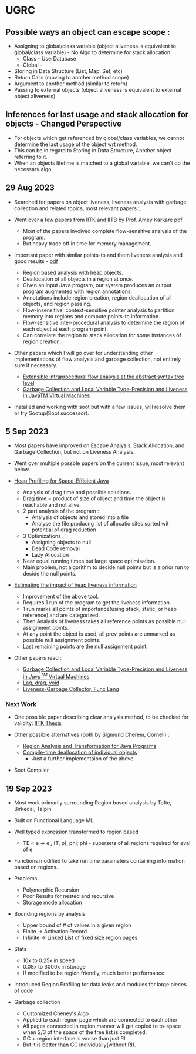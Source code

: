 # UGRC

## Possible ways an object can escape scope : 
* Assigning to global/class variable (object aliveness is equivalent to global/class variable) - No Algo to determine for stack allocation
    * Class - UserDatabase
    * Global - 
* Storing in Data Structure (List, Map, Set, etc)
* Return Calls (moving to another method scope)
* Argument to another method (similar to return) 
* Passing to external objects (object aliveness is equivalent to external object aliveness)

## Inferences for last usage and stack allocation for objects - Changed Perspective

* For objects which get referenced by global/class variables, we cannot determine the last usage of the object wrt method.
* This can be in regard to Storing in Data Structure, Another object referring to it.
* When an objects lifetime is matched to a global variable, we can't do the necessary algo.

## 29 Aug 2023

* Searched for papers on object liveness, liveness analysis with garbage collection and related topics, most relevant papers :. 
* Went over a few papers from IITK and IITB by Prof. Amey Karkare [pdf](https://www.cl.cam.ac.uk/~am21/papers/cc14.pdf) 
    * Most of the papers involved complete flow-sensitive analysis of the program.
    * But heavy trade off in time for memory management.

* Important paper with similar points-to and them liveness analysis and good results - [pdf](https://dl.acm.org/doi/pdf/10.1145/1029873.1029884) 
    * Region based analysis with heap objects.
    * Deallocation of all objects in a region at once.
    * Given an input Java program, our system produces an output program augmented with region annotations.
    * Annotations include region creation, region deallocation of all objects, and region passing.
    * Flow-insensitive, context-sensitive pointer analysis to partition memory into regions and compute points-to information.
    * Flow-sensitive inter-procedural analysis to determine the region of each object at each program point.
    * Can correlate the region to stack allocation for some instances of region creation.

* Other papers which I will go over for understanding other implementations of flow analysis and garbage collection, not entirely sure if necessary. 
    * [Extensible intraprocedural flow analysis at the abstract syntax tree level](https://pdf.sciencedirectassets.com/271600/1-s2.0-S0167642313X00085/1-s2.0-S0167642312000172/main.pdf?X-Amz-Security-Token=IQoJb3JpZ2luX2VjEOn%2F%2F%2F%2F%2F%2F%2F%2F%2F%2FwEaCXVzLWVhc3QtMSJIMEYCIQD1589VxK0HfYZfbV2F7s3zxvOt2ZC%2B%2F48fXFZcygFulQIhAJ24NNPlf6oOmyekSB91NkD14TSEasVTxretSaeDRVjOKrsFCLH%2F%2F%2F%2F%2F%2F%2F%2F%2F%2FwEQBRoMMDU5MDAzNTQ2ODY1Igwr0fUjcVcw2mzJd7gqjwWGhXZp6fdtVlwprBG5VBOd%2BysLQp%2B0CMyNoF7vBtidV1z6%2FaIeHSTK7hbNb6Av8mEzLFHrGVYQ8E9lLMsm68JVhS%2Bu98fl1BtRRiM%2FwlA11WPK78nXBV8rbth255wfWCzaUxrE0SuLqg06lNdTm7oRzgiVAeKBLmXf1DyYinBDyBJDad0xXAxBN1PoFsVQjKJN9o7oBbxFVU2VdDjomtj%2F7aoz0hkoSatP%2Bd8XNjG1pGwcB3RqO79aNIY3jm4lcgYn7Hm2X6ky6oAU512JU3xuGlKlbs2BruEz1lMp2ruOc3k3Ty%2B3xlY%2FUYOdcZ9wVLwaj3NkRbnwXQguWvn6kstvJzuF7KWyXBtpInfW5nYj4TVWqx1MnOyh%2B9X7ZN1QDRCc4xSXv8sggq4e0JlrrZBhdNiwBjMXsWxSP3I846vKIbSPUDIcEappv3ig%2BBKoIdOwSNpzrN0BneN1VbgG9SurTtDXSinY0nAdL6KeX3KejqyVfgVeKw%2FPpc9UiN%2FjKnOgndmmLjNjTXDsd2FuGQ29FJkdFnJouY59vGbZMtYMWXS4m7cU6c1r3x71MaLyP8Txv5n%2BtOArf%2FL9F3moUqrIOgKl%2Bj5NbYXCrPV3TxSeAJwFDQv1TLtxAwH3NCClGqgZUmroq3dCZTiJFf73v7R7VaUGSgKlvhUXKwpEBQpwmRrZOnu9USQ%2F0V68d5wCBuxUUsChYYAUvOjODMMyZ7E5nkcvHcRGCjonlvmTV%2Bh7PPqVTh4z1z9QgyhrYsypjf9mSnxf3AWc240npEU37yVuWKn%2FWjuqZ9uXazsKEXlZj3qjSsuX79xpmvq1IALg%2BuMJ7ifXGlQLas9JfCbTQzoQIhHqhNJWsylxTvjfyoRmMOiPuqcGOrABlumpqYNYt%2BZZKQGRUf4I9Qi4OXSfy8wmqD6rGlB%2F06OM5k%2FBpQIc5UIhkz4XeDMotploWKjyAsQ5Sr%2Fbx9p6GQ%2B5Y3A%2FmCloifaXpRQnm71OCghYmWue2QuypkitI4aVgWm8F6cEGqI8N6cARq0D3uqDbIcE2%2BtXf3KSbijZ%2BJ3JIPkon7RSGO3PBkEyQ%2FYoLjgzRSxnWo77ZAb1xU29xPVURUwfJwWMio5L2DvZErs%3D&X-Amz-Algorithm=AWS4-HMAC-SHA256&X-Amz-Date=20230830T003733Z&X-Amz-SignedHeaders=host&X-Amz-Expires=300&X-Amz-Credential=ASIAQ3PHCVTYXKCT224P%2F20230830%2Fus-east-1%2Fs3%2Faws4_request&X-Amz-Signature=b6314d45a1118266a241078389697785de7635bdce51c2680315719220664879&hash=1dde83a11067ce1e2146ca8655fb89eb6a0f6d572fd3bf5abd3e66dd5fb3b062&host=68042c943591013ac2b2430a89b270f6af2c76d8dfd086a07176afe7c76c2c61&pii=S0167642312000172&tid=spdf-db5d6b0e-d2e7-41eb-a4f6-4e27bfe5ea91&sid=2de72d1a8db9c94db27b2d177bf102e075c4gxrqb&type=client&tsoh=d3d3LnNjaWVuY2VkaXJlY3QuY29t&ua=0f005704025f00585b52&rr=7fe8f7444aaea90d&cc=in) 
    * [Garbage Collection and Local Variable Type-Precision and Liveness in JavaTM Virtual Machines](https://dl.acm.org/doi/pdf/10.1145/277652.277738) 

* Installed and working with soot but with a few issues, will resolve them or try Sootup(Soot successor).

## 5 Sep 2023

* Most papers have improved on Escape Analysis, Stack Allocation, and Garbage Collection, but not on Liveness Analysis.

* Went over multiple possble papers on the current issue, most relevant below.

* [Heap Profiling for Space-Efficient Java](https://dl.acm.org/doi/pdf/10.1145/378795.378820)
    * Analysis of drag time and possible solutions.
    * Drag time = product of size of object and time the object is reachable and not alive.
    * 2 part analysis of the program : 
        * Analysis of objects and stored into a file
        * Analyse the file producng list of allocatio sites sorted wit potential of drag reduction
    * 3 Optimizations
        * Assigning objects to null
        * Dead Code removal
        * Lazy Allocation
    * Near equal running times but large space optimisation.
    * Main problem, not algorithm to decide null points but is a prior run to decide the null points.

* [Estimating the impact of heap liveness information](https://www.researchgate.net/publication/221032951_Estimating_the_impact_of_heap_liveness_information_on_space_consumption_in_Java)
    * Improvement of the above tool.
    * Requires 1 run of the program to get the liveness information.
    * 1 run marks all points of importance(using stack, static, or heap reference) and are categorized.
    * Then Analysis of liveness takes all reference points as possible null assignment points.
    * At any point the object is used, all prev points are unmarked as possible null assignment points.
    * Last remaining points are the null assignment point.

* Other papers read : 
    * [Garbage Collection and Local Variable Type-Precision and Liveness in $Java^{TM}$ Virtual Machines](https://dl.acm.org/doi/pdf/10.1145/277650.277738)
    * [Lag, drag, void](https://dl.acm.org/doi/10.1145/232627.232633)
    * [Liveness-Garbage Collector, Func Lang](https://link.springer.com/chapter/10.1007/978-3-642-54807-9_5)

### Next Work

* One possible paper describing clear analysis method, to be checked for validity: [IITK Thesis](https://www.cse.iitk.ac.in/users/karkare/MTP/2013-14/vilay2014liveness.pdf)

* Other possible alternatives (both by Sigmund Cherem, Cornell) : 
    * [Region Analysis and Transformation for Java Programs](https://dl.acm.org/doi/10.1145/1029873.1029884)
    * [Compile-time deallocation of individual objects](https://dl.acm.org/doi/10.1145/1133956.1133975)
        * Just a further implementaion of the above

* Soot Compiler

## 19 Sep 2023

* Most work primarily surrounding Region based analysis by Tofte, Birkedal, Talpin

* Built on Functional Language ML
* Well typed expression transformed to region based
    * TE < e -> e', (T, p), phi; phi - supersets of all regions required for eval of e

* Functions modified to take run time parameters containing information based on regions.

* Problems
    * Polymorphic Recursion
    * Poor Results for nested and recursive
    * Storage mode allocation

* Bounding regions by analysis
    * Upper bound of # of values in a given region
    * Finite -> Activation Record
    * Infinite -> Linked List of fixed size region pages

* Stats
    * 10x to 0.25x in speed
    * 0.08x to 3000x in storage
    * If modified to be region friendly, much better performance

* Introduced Region Profiling for data leaks and modules for large pieces of code

* Garbage collection
    * Customized Cheney's Algo 
    * Applied to each region page which are connected to each other
    * All pages connected in region manner will get copied to to-space when 2/3 of the space of the free list is completed.
    * GC + region interface is worse than just RI
    * But it is better than GC individually(without RI).
